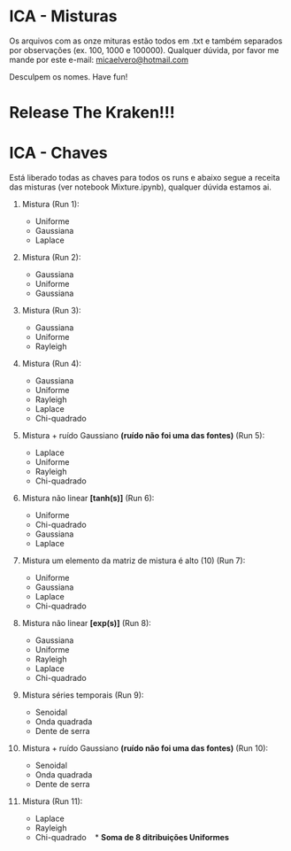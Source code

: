 # ICA - Misturas

Os arquivos com as onze mituras estão todos em .txt e também separados por observações (ex. 100, 1000 e 100000). Qualquer dúvida, por favor me mande por este e-mail: micaelvero@hotmail.com

Desculpem os nomes. Have fun!

# Release The Kraken!!!
# ICA - Chaves 

Está liberado todas as chaves para todos os runs e abaixo segue a receita das misturas (ver notebook Mixture.ipynb), qualquer dúvida estamos ai.

1. Mistura (Run 1):
    * Uniforme
    * Gaussiana
    * Laplace
  
2. Mistura (Run 2):
    * Gaussiana
    * Uniforme
    * Gaussiana

3. Mistura (Run 3):
    * Gaussiana
    * Uniforme
    * Rayleigh

4. Mistura (Run 4):
    * Gaussiana
    * Uniforme
    * Rayleigh
    * Laplace
    * Chi-quadrado
    
5. Mistura + ruído Gaussiano __(ruído não foi uma das fontes)__ (Run 5):
    * Laplace
    * Uniforme
    * Rayleigh
    * Chi-quadrado
    
6. Mistura não linear __[tanh(s)]__ (Run 6):
    * Uniforme
    * Chi-quadrado
    * Gaussiana   
    * Laplace
    
7. Mistura um elemento da matriz de mistura é alto (10) (Run 7):
    * Uniforme
    * Gaussiana
    * Laplace
    * Chi-quadrado
    
8. Mistura não linear __[exp(s)]__ (Run 8):
    * Gaussiana
    * Uniforme
    * Rayleigh
    * Laplace
    * Chi-quadrado
    
9. Mistura séries temporais (Run 9):
    * Senoidal
    * Onda quadrada
    * Dente de serra

10. Mistura + ruído Gaussiano __(ruído não foi uma das fontes)__ (Run 10): 
    * Senoidal
    * Onda quadrada
    * Dente de serra
    
11. Mistura (Run 11):
    * Laplace
    * Rayleigh
    * Chi-quadrado
    * __Soma de 8 ditribuições Uniformes__ 
